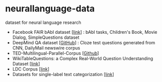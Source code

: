 # neurallanguage-data
dataset for neural language research

- Facebook FAIR bAbI dataset [[link](https://research.facebook.com/researchers/1543934539189348)] : bAbI tasks, Children's Book, Movie Dialog, SimpleQuestions dataset
- DeepMind QA dataset [[GitHub](https://github.com/deepmind/rc-data)] : Cloze test questions generated from CNN, DailyMail newswire corpus
- TED-Multilingual-Parallel-Corpus [[Github](https://github.com/ajinkyakulkarni14/TED-Multilingual-Parallel-Corpus)]
- WikiTableQuestions: a Complex Real-World Question Understanding Dataset [[link](http://nlp.stanford.edu/blog/wikitablequestions-a-complex-real-world-question-understanding-dataset/)]
- LDC Corpus [[link](https://catalog.ldc.upenn.edu/)]
- Datasets for single-label text categorization [[link](http://ana.cachopo.org/datasets-for-single-label-text-categorization)]

